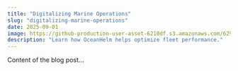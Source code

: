 ```yaml
---
title: "Digitalizing Marine Operations"
slug: "digitalizing-marine-operations"
date: 2025-09-01
image: https://github-production-user-asset-6210df.s3.amazonaws.com/62933980/485810839-2cc834d3-6f23-4c34-b1aa-87c9a0ebf351.png?X-Amz-Algorithm=AWS4-HMAC-SHA256&X-Amz-Credential=AKIAVCODYLSA53PQK4ZA%2F20250904%2Fus-east-1%2Fs3%2Faws4_request&X-Amz-Date=20250904T184120Z&X-Amz-Expires=300&X-Amz-Signature=832590e7aa65535a2bb4014d913b04f05c390d923a502483f264e102670c900c&X-Amz-SignedHeaders=host
description: "Learn how OceanHelm helps optimize fleet performance."
---
```


Content of the blog post...
